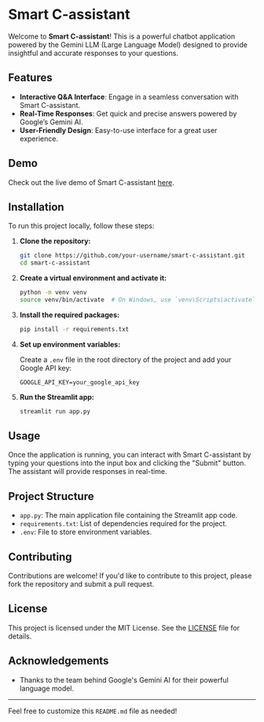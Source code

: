 # Smart C-assistant

Welcome to **Smart C-assistant**! This is a powerful chatbot application powered by the Gemini LLM (Large Language Model) designed to provide insightful and accurate responses to your questions.

## Features

- **Interactive Q&A Interface**: Engage in a seamless conversation with Smart C-assistant.
- **Real-Time Responses**: Get quick and precise answers powered by Google’s Gemini AI.
- **User-Friendly Design**: Easy-to-use interface for a great user experience.

## Demo

Check out the live demo of Smart C-assistant [here](https://qhm7rdqtmnzqbibjzbz5az.streamlit.app/).

## Installation

To run this project locally, follow these steps:

1. **Clone the repository:**

    ```bash
    git clone https://github.com/your-username/smart-c-assistant.git
    cd smart-c-assistant
    ```

2. **Create a virtual environment and activate it:**

    ```bash
    python -m venv venv
    source venv/bin/activate  # On Windows, use `venv\Scripts\activate`
    ```

3. **Install the required packages:**

    ```bash
    pip install -r requirements.txt
    ```

4. **Set up environment variables:**

    Create a `.env` file in the root directory of the project and add your Google API key:

    ```
    GOOGLE_API_KEY=your_google_api_key
    ```

5. **Run the Streamlit app:**

    ```bash
    streamlit run app.py
    ```

## Usage

Once the application is running, you can interact with Smart C-assistant by typing your questions into the input box and clicking the "Submit" button. The assistant will provide responses in real-time.

## Project Structure

- `app.py`: The main application file containing the Streamlit app code.
- `requirements.txt`: List of dependencies required for the project.
- `.env`: File to store environment variables.

## Contributing

Contributions are welcome! If you'd like to contribute to this project, please fork the repository and submit a pull request.

## License

This project is licensed under the MIT License. See the [LICENSE](LICENSE) file for details.

## Acknowledgements

- Thanks to the team behind Google's Gemini AI for their powerful language model.

---

Feel free to customize this `README.md` file as needed!
